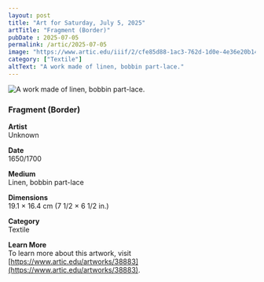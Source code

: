 ```yaml
---
layout: post
title: "Art for Saturday, July 5, 2025"
artTitle: "Fragment (Border)"
pubDate : 2025-07-05
permalink: /artic/2025-07-05
image: "https://www.artic.edu/iiif/2/cfe85d88-1ac3-762d-1d0e-4e36e20b14e1/full/1686,/0/default.jpg"
category: ["Textile"]
altText: "A work made of linen, bobbin part-lace."
---
```

 
<img src='https://www.artic.edu/iiif/2/cfe85d88-1ac3-762d-1d0e-4e36e20b14e1/full/1686,/0/default.jpg' alt='A work made of linen, bobbin part-lace.' style='border-radius=5px'> 
 
### Fragment (Border)
 
**Artist**<br>
Unknown
 
**Date**<br>
1650/1700
 
**Medium**<br>
Linen, bobbin part-lace
 
**Dimensions**<br>
19.1 × 16.4 cm (7 1/2 × 6 1/2 in.)
 
**Category**<br>
Textile
 
**Learn More**<br>
To learn more about this artwork, visit [https://www.artic.edu/artworks/38883](https://www.artic.edu/artworks/38883).